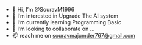 - 👋 Hi, I’m @SouravM1996
- 👀 I’m interested in Upgrade The AI system
- 🌱 I’m currently learning Programming Basic
- 💞️ I’m looking to collaborate on ...
- 📫 reach me on souravmajumder767@gmail.com

<!---
SouravM1996/SouravM1996 is a ✨ special ✨ repository because its `README.md` (this file) appears on your GitHub profile.
You can click the Preview link to take a look at your changes.
--->
